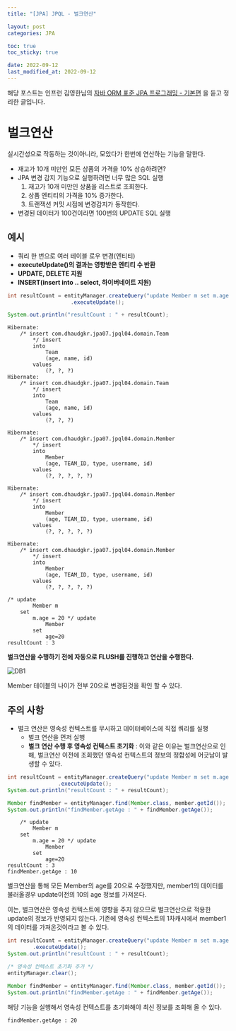 ```yaml
---
title: "[JPA] JPQL - 벌크연산"

layout: post
categories: JPA

toc: true
toc_sticky: true

date: 2022-09-12
last_modified_at: 2022-09-12
---
```


해당 포스트는 인프런 김영한님의 [자바 ORM 표준 JPA 프로그래밍 - 기본편](https://www.inflearn.com/course/ORM-JPA-Basic/dashboard) 을 듣고 정리한 글입니다.

# 벌크연산

실시간성으로 작동하는 것이아니라, 모았다가 한번에 연산하는 기능을 말한다.

- 재고가 10개 미만인 모든 상품의 가격을 10% 상승하려면?
- JPA 변경 감지 기능으로 실행하려면 너무 많은 SQL 실행
  1. 재고가 10개 미만인 상품을 리스트로 조회한다.
  2. 상품 엔티티의 가격을 10% 증가한다.
  3. 트랜잭션 커밋 시점에 변경감지가 동작한다.
- 변경된 데이터가 100건이라면 100번의 UPDATE SQL 실행

## 예시

- 쿼리 한 번으로 여러 테이블 로우 변경(엔티티)
- **executeUpdate()의 결과는 영향받은 엔티티 수 반환**
- **UPDATE, DELETE 지원**
- **INSERT(insert into .. select, 하이버네이트 지원)**

```java
int resultCount = entityManager.createQuery("update Member m set m.age = 20")
                    .executeUpdate();

System.out.println("resultCount : " + resultCount);
```

```shell
Hibernate:
    /* insert com.dhaudgkr.jpa07.jpql04.domain.Team
        */ insert
        into
            Team
            (age, name, id)
        values
            (?, ?, ?)
Hibernate:
    /* insert com.dhaudgkr.jpa07.jpql04.domain.Team
        */ insert
        into
            Team
            (age, name, id)
        values
            (?, ?, ?)

Hibernate:
    /* insert com.dhaudgkr.jpa07.jpql04.domain.Member
        */ insert
        into
            Member
            (age, TEAM_ID, type, username, id)
        values
            (?, ?, ?, ?, ?)

Hibernate:
    /* insert com.dhaudgkr.jpa07.jpql04.domain.Member
        */ insert
        into
            Member
            (age, TEAM_ID, type, username, id)
        values
            (?, ?, ?, ?, ?)

Hibernate:
    /* insert com.dhaudgkr.jpa07.jpql04.domain.Member
        */ insert
        into
            Member
            (age, TEAM_ID, type, username, id)
        values
            (?, ?, ?, ?, ?)

/* update
        Member m
    set
        m.age = 20 */ update
            Member
        set
            age=20
resultCount : 3
```

**벌크연산을 수행하기 전에 자동으로 FLUSH를 진행하고 연산을 수행한다.**

![DB1]({{site.url}}/public/image/2022/2022-09/12-jpa001.png)

Member 테이블의 나이가 전부 20으로 변경된것을 확인 할 수 있다.



## 주의 사항

- 벌크 연산은 영속성 컨텍스트를 무시하고 데이터베이스에 직접 쿼리를 실행
  - 벌크 연산을 먼저 실행
  - **벌크 연산 수행 후 영속성 컨텍스트 초기화** : 이와 같은 이유는 벌크연산으로 인해, 벌크연산 이전에 조회했던 영속성 컨텍스트의 정보의 정합성에 어긋남이 발생할 수 있다.

```java
int resultCount = entityManager.createQuery("update Member m set m.age = 20")
                .executeUpdate();
System.out.println("resultCount : " + resultCount);

Member findMember = entityManager.find(Member.class, member.getId());
System.out.println("findMember.getAge : " + findMember.getAge());
```

```shell
    /* update
        Member m
    set
        m.age = 20 */ update
            Member
        set
            age=20
resultCount : 3
findMember.getAge : 10
```

벌크연산을 통해 모든 Member의 age를 20으로 수정했지만, member1의 데이터를 불러올경우 update이전의 10의 age 정보를 가져온다.

이는, 벌크연산은 영속성 컨텍스트에 영향을 주지 않으므로 벌크연산으로 적용한 update의 정보가 반영되지 않는다. 기존에 영속성 컨텍스트의 1차캐시에서 member1의 데이터를 가져온것이라고 볼 수 있다.

```java
int resultCount = entityManager.createQuery("update Member m set m.age = 20")
        .executeUpdate();
System.out.println("resultCount : " + resultCount);

/* 영속성 컨텍스트 초기화 추가 */
entityManager.clear();

Member findMember = entityManager.find(Member.class, member.getId());
System.out.println("findMember.getAge : " + findMember.getAge());
```

해당 기능을 실행해서 영속성 컨텍스트를 초기화해야 최신 정보를 조회해 올 수 있다.

```shell
findMember.getAge : 20
```
